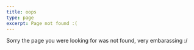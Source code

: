 ```yaml
---
title: oops
type: page
excerpt: Page not found :(
---
```

Sorry the page you were looking for was not found, very embarassing :/